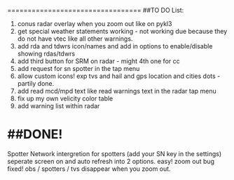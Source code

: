 =================================
##TO DO List: 

1. conus radar overlay when you zoom out like on pykl3 
2. get special weather statements working - not working due because they do not have vtec like all other warnings.  
3. add rda and tdwrs icon/names and add in options to enable/disable showing rdas/tdwrs 
4. add third button for SRM on radar - might 4th one for cc   
5. add request for sn spotter in the tap menu 
6. allow custom icons! exp tvs and hail and gps location and cities dots - partily done.  
7. add read mcd/mpd text like read warnings text in the radar tap menu 
8. fix up my own velicity color table 
9. add warning list within radar



##DONE! 
=================================
Spotter Network intergretion for spotters (add your SN key in the settings) 
seperate screen on and auto refresh into 2 options. easy! 
zoom out bug fixed!  obs / spotters / tvs disappear when you zoom out.  
